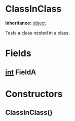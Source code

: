 # ClassInClass

**Inheritance:** [object](https://docs.microsoft.com/en-us/dotnet/api/system.object)  
  
Tests a class nested in a class.  
  
  

# Fields

## [int](https://docs.microsoft.com/en-us/dotnet/api/system.int32) FieldA

# Constructors

##  ClassInClass()

